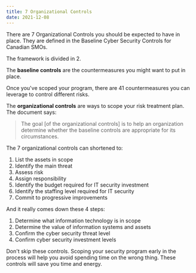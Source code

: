 ```yaml
---
title: 7 Organizational Controls
date: 2021-12-08
---
```


There are 7 Organizational Controls you should be expected to have in place. They are defined in the Baseline Cyber Security Controls for Canadian SMOs.

The framework is divided in 2.

The **baseline controls** are the countermeasures you might want to put in place. 

Once you've scoped your program, there are 41 countermeasures you can leverage to control different risks. 

The **organizational controls** are ways to scope your risk treatment plan. The document says: 

> The goal [of the organizational controls] is to help an organization determine whether 
> the baseline controls are appropriate for its circumstances.

The 7 organizational controls can shortened to:

1. List the assets in scope
1. Identify the main threat
1. Assess risk
1. Assign responsibility
1. Identify the budget required for IT security investment
1. Identify the staffing level required for IT security
1. Commit to progressive improvements

And it really comes down these 4 steps:

1. Determine what information technology is in scope
2. Determine the value of information systems and assets
3. Confirm the cyber security threat level
4. Confirm cyber security investment levels

Don't skip these controls. Scoping your security program early in the process will help you avoid spending time on the wrong thing. These controls will save you time and energy.
<!-- 
The Summary points to the following resources:
- the [CIS Critical Security Controls](https://www.cisecurity.org/controls);
- the [NIST Cyber Security Framework](https://www.nist.gov/cyberframework);
- the [ISO/IEC 27K](https://www.iso.org/standard/54534.html) standard;  -->